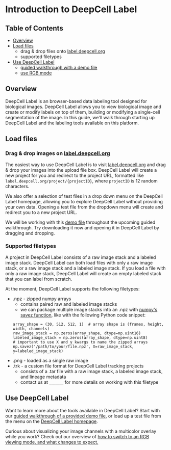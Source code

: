 # Introduction to DeepCell Label

## Table of Contents

* [Overview](#overview)
* [Load files](#load-files)
    * drag & drop files onto <a href="http://label.deepcell.org" target="_blank">label.deepcell.org</a>
    * supported filetypes
* [Use DeepCell Label](#use-deepcell-label)
    * [guided walkthrough with a demo file](DeepCell_Label_interactive_demo.md)
    * [use RGB mode](DeepCell_Label_RGB.md)

## Overview

DeepCell Label is an browser-based data labeling tool designed for biological images. DeepCell Label allows you to view biological image and create or modify labels on top of them, building or modifying a single-cell segmentation of the image. In this guide, we'll walk through starting up DeepCell Label and the labeling tools available on this platform.

## Load files

### Drag & drop images on <a href="http://label.deepcell.org" target="_blank">label.deepcell.org</a>

The easiest way to use DeepCell Label is to visit <a href="http://label.deepcell.org" target="_blank">label.deepcell.org</a> and drag & drop your images into the upload file box. DeepCell Label will create a new project for you and redirect to the project URL, formatted like `label.deepcell.org/project/{projectID}`, where `projectID` is 12 random characters.

We also offer a selection of test files in a drop down menu on the DeepCell Label homepage, allowing you to explore DeepCell Label without providing your own data. Opening a test file from the dropdown menu will create and redirect you to a new project URL.

We will be working with this [demo file](https://caliban-input.s3.us-east-2.amazonaws.com/janelia_demo/HeLa-S3_janelia_demo_version.npz) throughout the upcoming guided walkthrough. Try downloading it now and opening it in DeepCell Label by dragging and dropping.

### Supported filetypes

A project in DeepCell Label consists of a raw image stack and a labeled image stack. DeepCell Label can both load files with only a raw image stack, or a raw image stack and a labeled image stack. If you load a file with only a raw image stack, DeepCell Label will create an empty labeled stack that you can label from scratch.

At the moment, DeepCell Label supports the following filetypes:

* .npz - zipped numpy arrays
    * contains paired raw and labeled image stacks
    * we can package multiple image stacks into an .npz with [numpy's savez function](https://numpy.org/doc/stable/reference/generated/numpy.savez.html), like with the following Python code snippet:
    ```
    array_shape = (30, 512, 512, 1)  # array shape is (frames, height, width, channels)
    raw_image_stack = np.zeros(array_shape, dtype=np.uint16)
    labeled_image_stack = np.zeros(array_shape, dtype=np.uint8)
    # important to use X and y kwargs to name the zipped arrays
    np.savez('/path/to/your/file.npz', X=raw_image_stack, y=labeled_image_stack)
    ```
* .png - loaded as a single raw image
* .trk - a custom file format for DeepCell Label tracking projects
    * consists of a .tar file with a raw image stack, a labeled image stack, and lineage metadata
    * contact us at _______ for more details on working with this filetype

## Use DeepCell Label

Want to learn more about the tools available in DeepCell Label? Start with our [guided walkthrough of a provided demo file](DeepCell_Label_interactive_demo.md), or load up a test file from the menu on the <a href="http://label.deepcell.org" target="_blank">DeepCell Label homepage</a>.

Curious about visualizing your image channels with a multicolor overlay while you work? Check out our overview of [how to switch to an RGB viewing mode, and what changes to expect.](DeepCell_Label_RGB.md)
